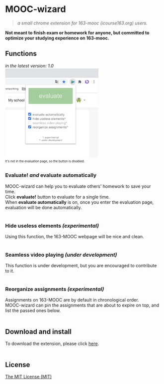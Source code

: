 # MOOC-wizard
>_a small chrome extension for 163-mooc (icourse163.org) users._

**Not meant to finish exam or homework for anyone, but committed to optimize your studying experience on 163-mooc.**

## Functions
_in the latest version: 1.0_  
<img src="pictures/capture_interface_0.2.1.png" width="300" alt="The user interfaces of MOOC wizard on google chrome. A button and a few checkboxes are shown. "><br>
<sub><sup>It's not in the evaluation page, so the button is disabled. </sup></sub>
<br>

### Evaluate! _and_ evaluate automatically
MOOC-wizard can help you to evaluate others' homework to save your time.  
Click **evaluate!** button to evaluate for a single time.  
When **evaluate automatically** is on, once you enter the evaluation page, evaluation will be done automatically.  
<br>

### Hide useless elements _(experimental)_
Using this function, the 163-MOOC webpage will be nice and clean.  
<br>

### Seamless video playing _(under development)_
This function is under development, but you are encouraged to contribute to it.  
<br>

### Reorganize assignments _(experimental)_
Assignments on 163-MOOC are by default in chronological order.  
MOOC-wizard can pin the assignments that are about to expire on top, and list the passed ones below.  
<br>

## Download and install
To download the extension, please click [here](https://github.com/YS-Wong/MOOC-wizard/releases "download links").  
<br>

## License
[The MIT License (MIT)](https://raw.githubusercontent.com/YS-Wong/MOOC-wizard/main/LICENSE)
<br>
